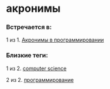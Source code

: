 # акронимы

### Встречается в:

1 из 1. [Акронимы в программировании](../Computer%20science/Акронимы%20в%20программировании.md)


### Близкие теги:

1 из 2. [computer science](../__tags/computer_science.md)

2 из 2. [программирование](../__tags/programmirovanie.md)

